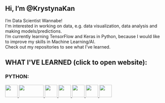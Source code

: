 <h2>Hi, I’m @KrystynaKan </h2>
I’m Data Scientist Wannabe!  <br>
I'm interested in working on data, e.g. data visualization, data analysis and making models/predictions. <br>
I’m currently learning TensorFlow and Keras in Python, because I would like to improve my skills in Machine Learning/AI. <br>
Check out my repositories to see what I've learned.<br>
<p class="small">
<h2>WHAT I'VE LEARNED (click to open website):
</h2>
<h3>PYTHON:</h3>
</p>
<a target="_blank" rel="noopener noreferrer" href="https://pythoninstitute.org/"><img src="https://user-images.githubusercontent.com/105540113/180755892-c3d9aef0-1c42-41d4-9519-2bced56a702e.png"
        width="40"
        height="40"/> </a>
<a href="https://scikit-learn.org/stable/"><img src="https://user-images.githubusercontent.com/105540113/180758708-65e15a0b-ce85-411c-ac35-eedb729c250d.png"
        width="80"
        height="40"/> </a>
<a href="https://numpy.org/"><img src="https://user-images.githubusercontent.com/105540113/180759338-6209d9eb-7429-4662-b005-d30c4a2c1318.png"
        width="40"
        height="40"/> </a>
<a href="https://pandas.pydata.org/"><img src="https://user-images.githubusercontent.com/105540113/180759647-dc8746d2-93a0-49f7-99f1-fd32f9598e77.png"
        width="40"
        height="40"/> </a>
<a href="https://matplotlib.org/"><img src="https://user-images.githubusercontent.com/105540113/180760214-f2afd50e-40f9-4990-b4ef-2489a1bc66a0.png"
        width="40"
        height="40"/> </a>
<a href="https://seaborn.pydata.org/"><img src="https://user-images.githubusercontent.com/105540113/180760629-2b26b305-2c49-451d-8c9d-110fad10ff3d.png"
        width="40"
        height="40"/> </a>                       
<a href="https://plotly.com/"><img src="https://user-images.githubusercontent.com/105540113/180760901-1d08d8fc-7a1d-4713-9138-33efa9fbd08b.png"
        width="40"
        height="40"/> </a>  


<!---
KrystynaKan/KrystynaKan is a ✨ special ✨ repository because its `README.md` (this file) appears on your GitHub profile.
You can click the Preview link to take a look at your changes.
--->

